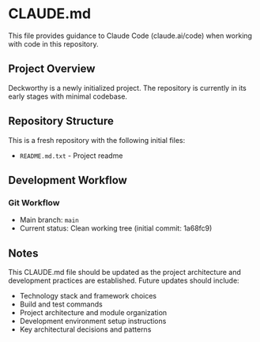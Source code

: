 # CLAUDE.md

This file provides guidance to Claude Code (claude.ai/code) when working with code in this repository.

## Project Overview

Deckworthy is a newly initialized project. The repository is currently in its early stages with minimal codebase.

## Repository Structure

This is a fresh repository with the following initial files:
- `README.md.txt` - Project readme

## Development Workflow

### Git Workflow
- Main branch: `main`
- Current status: Clean working tree (initial commit: 1a68fc9)

## Notes

This CLAUDE.md file should be updated as the project architecture and development practices are established. Future updates should include:
- Technology stack and framework choices
- Build and test commands
- Project architecture and module organization
- Development environment setup instructions
- Key architectural decisions and patterns
